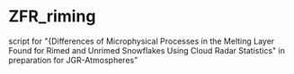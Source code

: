 # ZFR_riming
script for "{Differences of Microphysical Processes in the Melting Layer Found for Rimed and Unrimed Snowflakes Using Cloud Radar Statistics" in preparation for JGR-Atmospheres"
